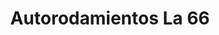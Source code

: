 ---
title: "Autorodamientos La 66"
url: /barrios-unidos/autorodamientos-la-66/
shop: piezas de automóviles
---